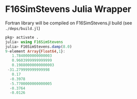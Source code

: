 # F16SimStevens Julia Wrapper

Fortran library will be compiled on F16SimStevens.jl build (see `./deps/build.jl`)

```julia
pkg> activate .
julia> using F16SimStevens
julia> F16SimStevens.damp(8.0)
9-element Array{Float64,1}:
   1.7840000000000003
   0.9603999999999999
   0.19880000000000003
 -31.279999999999998
   0.17
  -0.3978
  -5.7700000000000005
  -0.3764
  -0.0126
```
